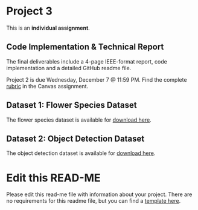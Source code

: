 # Project 3

This is an **individual assignment**.

## Code Implementation & Technical Report

The final deliverables include a 4-page IEEE-format report, code implementation and a detailed GitHub readme file.

Project 2 is due Wednesday, December 7 @ 11:59 PM. Find the complete [rubric](https://ufl.instructure.com/courses/459156/assignments/5426774) in the Canvas assignment.

## Dataset 1: Flower Species Dataset

The flower species dataset is available for [download here](https://ufl.instructure.com/courses/459156/files/folder/Project%203/Dataset%201%3A%20Flower%20Species%20Classification).

## Dataset 2: Object Detection Dataset

The object detection dataset is available for [download here](https://ufl.instructure.com/courses/459156/files/folder/Project%203/Dataset%202%3A%20Object%20Detection).

# Edit this READ-ME

Please edit this read-me file with information about your project. There are no requirements for this readme file, but you can find a [template here](https://github.com/catiaspsilva/README-template).
